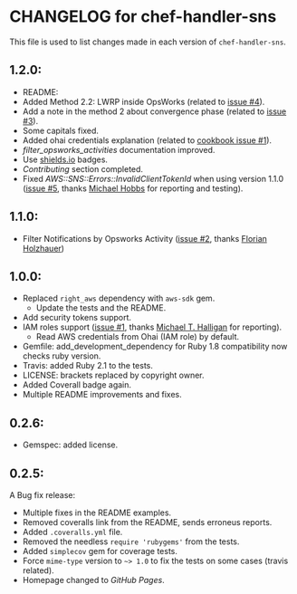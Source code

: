 # CHANGELOG for chef-handler-sns

This file is used to list changes made in each version of `chef-handler-sns`.

## 1.2.0:

* README:
 * Added Method 2.2: LWRP inside OpsWorks (related to [issue #4](https://github.com/zuazo/chef-handler-sns/issues/4)).
 * Add a note in the method 2 about convergence phase (related to [issue #3](https://github.com/zuazo/chef-handler-sns/issues/3)).
 * Some capitals fixed.
 * Added ohai credentials explanation (related to [cookbook issue #1](https://github.com/zuazo/chef_handler_sns-cookbook/issues/1)).
 * *filter_opsworks_activities* documentation improved.
 * Use [shields.io](http://shields.io/) badges.
 * *Contributing* section completed.
* Fixed *AWS::SNS::Errors::InvalidClientTokenId* when using version 1.1.0 ([issue #5](https://github.com/zuazo/chef-handler-sns/issues/5), thanks [Michael Hobbs](https://github.com/michaelshobbs) for reporting and testing).

## 1.1.0:

* Filter Notifications by Opsworks Activity ([issue #2](https://github.com/zuazo/chef-handler-sns/pull/2), thanks [Florian Holzhauer](https://github.com/fh))

## 1.0.0:

* Replaced `right_aws` dependency with `aws-sdk` gem.
  * Update the tests and the README.
* Add security tokens support.
* IAM roles support ([issue #1](https://github.com/zuazo/chef-handler-sns/issues/1), thanks [Michael T. Halligan](https://github.com/mhalligan) for reporting).
  * Read AWS credentials from Ohai (IAM role) by default.
* Gemfile: add_development_dependency for Ruby 1.8 compatibility now checks ruby version.
* Travis: added Ruby 2.1 to the tests.
* LICENSE: brackets replaced by copyright owner.
* Added Coverall badge again.
* Multiple README improvements and fixes.

## 0.2.6:

* Gemspec: added license.

## 0.2.5:

A Bug fix release:
* Multiple fixes in the README examples.
* Removed coveralls link from the README, sends erroneus reports.
* Added `.coveralls.yml` file.
* Removed the needless `require 'rubygems'` from the tests.
* Added `simplecov` gem for coverage tests.
* Force `mime-type` version to `~> 1.0` to fix the tests on some cases (travis related).
* Homepage changed to *GitHub Pages*.

